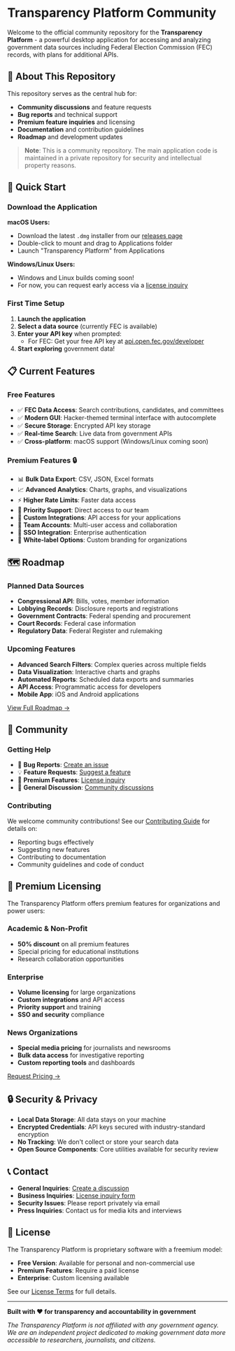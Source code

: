 # Transparency Platform Community

Welcome to the official community repository for the **Transparency Platform** - a powerful desktop application for accessing and analyzing government data sources including Federal Election Commission (FEC) records, with plans for additional APIs.

## 🌟 About This Repository

This repository serves as the central hub for:
- **Community discussions** and feature requests
- **Bug reports** and technical support
- **Premium feature inquiries** and licensing
- **Documentation** and contribution guidelines
- **Roadmap** and development updates

> **Note**: This is a community repository. The main application code is maintained in a private repository for security and intellectual property reasons.

## 🚀 Quick Start

### Download the Application

**macOS Users:**
- Download the latest `.dmg` installer from our [releases page](https://github.com/transparency-platform/transparency/releases)
- Double-click to mount and drag to Applications folder
- Launch "Transparency Platform" from Applications

**Windows/Linux Users:**
- Windows and Linux builds coming soon!
- For now, you can request early access via a [license inquiry](https://github.com/transparency-platform/transparency-community/issues/new?template=license_inquiry.yml)

### First Time Setup

1. **Launch the application**
2. **Select a data source** (currently FEC is available)
3. **Enter your API key** when prompted:
   - For FEC: Get your free API key at [api.open.fec.gov/developer](https://api.open.fec.gov/developer)
4. **Start exploring** government data!

## 📋 Current Features

### Free Features
- ✅ **FEC Data Access**: Search contributions, candidates, and committees
- ✅ **Modern GUI**: Hacker-themed terminal interface with autocomplete
- ✅ **Secure Storage**: Encrypted API key storage
- ✅ **Real-time Search**: Live data from government APIs
- ✅ **Cross-platform**: macOS support (Windows/Linux coming soon)

### Premium Features 🔒
- 📊 **Bulk Data Export**: CSV, JSON, Excel formats
- 📈 **Advanced Analytics**: Charts, graphs, and visualizations  
- ⚡ **Higher Rate Limits**: Faster data access
- 🎯 **Priority Support**: Direct access to our team
- 🔌 **Custom Integrations**: API access for your applications
- 👥 **Team Accounts**: Multi-user access and collaboration
- 🔐 **SSO Integration**: Enterprise authentication
- 🎨 **White-label Options**: Custom branding for organizations

## 🗺️ Roadmap

### Planned Data Sources
- **Congressional API**: Bills, votes, member information
- **Lobbying Records**: Disclosure reports and registrations
- **Government Contracts**: Federal spending and procurement
- **Court Records**: Federal case information
- **Regulatory Data**: Federal Register and rulemaking

### Upcoming Features
- **Advanced Search Filters**: Complex queries across multiple fields
- **Data Visualization**: Interactive charts and graphs
- **Automated Reports**: Scheduled data exports and summaries
- **API Access**: Programmatic access for developers
- **Mobile App**: iOS and Android applications

[View Full Roadmap →](ROADMAP.md)

## 💬 Community

### Getting Help
- 🐛 **Bug Reports**: [Create an issue](https://github.com/transparency-platform/transparency-community/issues/new?template=bug_report.yml)
- 💡 **Feature Requests**: [Suggest a feature](https://github.com/transparency-platform/transparency-community/issues/new?template=feature_request.yml)
- 💼 **Premium Features**: [License inquiry](https://github.com/transparency-platform/transparency-community/issues/new?template=license_inquiry.yml)
- 💬 **General Discussion**: [Community discussions](https://github.com/transparency-platform/transparency-community/discussions)

### Contributing
We welcome community contributions! See our [Contributing Guide](CONTRIBUTING.md) for details on:
- Reporting bugs effectively
- Suggesting new features
- Contributing to documentation
- Community guidelines and code of conduct

## 🏢 Premium Licensing

The Transparency Platform offers premium features for organizations and power users:

### Academic & Non-Profit
- **50% discount** on all premium features
- Special pricing for educational institutions
- Research collaboration opportunities

### Enterprise
- **Volume licensing** for large organizations
- **Custom integrations** and API access
- **Priority support** and training
- **SSO and security** compliance

### News Organizations
- **Special media pricing** for journalists and newsrooms
- **Bulk data access** for investigative reporting
- **Custom reporting tools** and dashboards

[Request Pricing →](https://github.com/transparency-platform/transparency-community/issues/new?template=license_inquiry.yml)

## 🔒 Security & Privacy

- **Local Data Storage**: All data stays on your machine
- **Encrypted Credentials**: API keys secured with industry-standard encryption
- **No Tracking**: We don't collect or store your search data
- **Open Source Components**: Core utilities available for security review

## 📞 Contact

- **General Inquiries**: [Create a discussion](https://github.com/transparency-platform/transparency-community/discussions)
- **Business Inquiries**: [License inquiry form](https://github.com/transparency-platform/transparency-community/issues/new?template=license_inquiry.yml)
- **Security Issues**: Please report privately via email
- **Press Inquiries**: Contact us for media kits and interviews

## 📄 License

The Transparency Platform is proprietary software with a freemium model:
- **Free Version**: Available for personal and non-commercial use
- **Premium Features**: Require a paid license
- **Enterprise**: Custom licensing available

See our [License Terms](LICENSE.md) for full details.

---

**Built with ❤️ for transparency and accountability in government**

*The Transparency Platform is not affiliated with any government agency. We are an independent project dedicated to making government data more accessible to researchers, journalists, and citizens.* 
